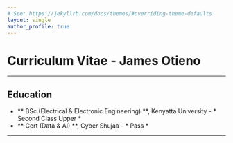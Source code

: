 ```yaml
---
# See: https://jekyllrb.com/docs/themes/#overriding-theme-defaults
layout: single
author_profile: true 
---
```


#  Curriculum Vitae - James Otieno

---

## Education 
- ** BSc (Electrical & Electronic Engineering) **, Kenyatta University - * Second Class Upper *
- ** Cert (Data & AI) **, Cyber Shujaa - * Pass *
  
----
